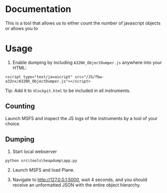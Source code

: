 # Documentation

This is a tool that allows us to either count the number of javascript objects or allows you to

# Usage

1. Enable dumping by including `A32NX_ObjectDumper.js` anywhere into your HTML:

```
<script type="text/javascript" src="/JS/fbw-a32nx/A32NX_ObjectDumper.js"></script>
```

Tip: Add it to `VCockpit.html` to be included in all instruments.

## Counting

Launch MSFS and inspect the JS logs of the instruments by a tool of your choice.

## Dumping

1. Start local webserver

```
python src\tools\heapdump\app.py
```

2. Launch MSFS and load Plane.

3. Navigate to http://127.0.0.1:5000, wait 4 seconds, and you should receive an unformatted JSON
with the entire object hierarchy.
